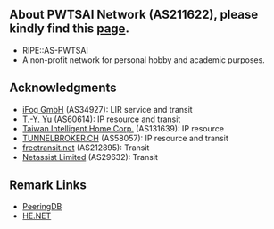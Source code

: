 ## About PWTSAI Network (AS211622), please kindly find this [page](https://network.pwtsai.im).
* RIPE::AS-PWTSAI
* A non-profit network for personal hobby and academic purposes.

## Acknowledgments
* [iFog GmbH](https://ifog.ch/en/) (AS34927): LIR service and transit
* [T.-Y. Yu](https://network.steveyi.net/) (AS60614): IP resource and transit
* [Taiwan Intelligent Home Corp.](https://www.tih.tw) (AS131639): IP resource
* [TUNNELBROKER.CH](https://www.tunnelbroker.ch/) (AS58057): IP resource and transit
* [freetransit.net](https://freetransit.net) (AS212895): Transit
* [Netassist Limited](https://netassist.ua/) (AS29632): Transit

## Remark Links
* [PeeringDB](https://as211622.peeringdb.com/)  
* [HE.NET](https://bgp.he.net/AS211622)  

